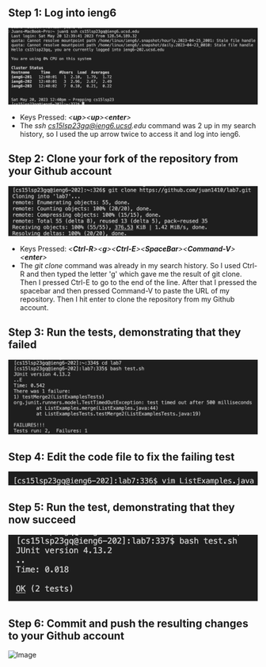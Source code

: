 ## Step 1: Log into ieng6
![Image](Step1.png)
- Keys Pressed: _<**up**><**up**><**enter**>_ 
- The _ssh cs15lsp23gq@ieng6.ucsd.edu_ command was 2 up in my search history, so I used the up arrow twice to access it and log into ieng6.

## Step 2: Clone your fork of the repository from your Github account
![Image](Step2.png)
- Keys Pressed: _<**Ctrl-R**><**g**><**Ctrl-E**><**SpaceBar**><**Command-V**><**enter**>_
- The _git clone_ command was already in my search history. So I used Ctrl-R and then typed the letter 'g' which gave me the result of git clone. Then I pressed Ctrl-E to go to the end of the line. After that I pressed the spacebar and then pressed Command-V to paste the URL of my repository. Then I hit enter to clone the repository from my Github account.

## Step 3: Run the tests, demonstrating that they failed
![Image](Step3.png)


## Step 4: Edit the code file to fix the failing test
![Image](Step4.png)


## Step 5: Run the test, demonstrating that they now succeed
![Image](Step5.png)


## Step 6: Commit and push the resulting changes to your Github account
![Image](Step6.png)
